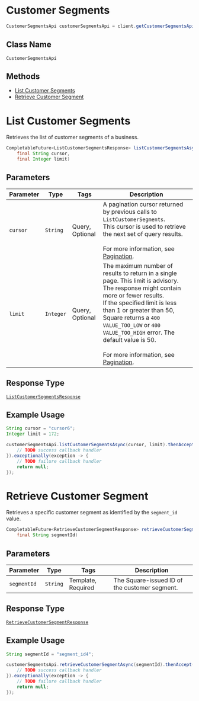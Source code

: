 # Customer Segments

```java
CustomerSegmentsApi customerSegmentsApi = client.getCustomerSegmentsApi();
```

## Class Name

`CustomerSegmentsApi`

## Methods

* [List Customer Segments](../../doc/api/customer-segments.md#list-customer-segments)
* [Retrieve Customer Segment](../../doc/api/customer-segments.md#retrieve-customer-segment)


# List Customer Segments

Retrieves the list of customer segments of a business.

```java
CompletableFuture<ListCustomerSegmentsResponse> listCustomerSegmentsAsync(
    final String cursor,
    final Integer limit)
```

## Parameters

| Parameter | Type | Tags | Description |
|  --- | --- | --- | --- |
| `cursor` | `String` | Query, Optional | A pagination cursor returned by previous calls to `ListCustomerSegments`.<br>This cursor is used to retrieve the next set of query results.<br><br>For more information, see [Pagination](../../https://developer.squareup.com/docs/build-basics/common-api-patterns/pagination). |
| `limit` | `Integer` | Query, Optional | The maximum number of results to return in a single page. This limit is advisory. The response might contain more or fewer results.<br>If the specified limit is less than 1 or greater than 50, Square returns a `400 VALUE_TOO_LOW` or `400 VALUE_TOO_HIGH` error. The default value is 50.<br><br>For more information, see [Pagination](../../https://developer.squareup.com/docs/build-basics/common-api-patterns/pagination). |

## Response Type

[`ListCustomerSegmentsResponse`](../../doc/models/list-customer-segments-response.md)

## Example Usage

```java
String cursor = "cursor6";
Integer limit = 172;

customerSegmentsApi.listCustomerSegmentsAsync(cursor, limit).thenAccept(result -> {
    // TODO success callback handler
}).exceptionally(exception -> {
    // TODO failure callback handler
    return null;
});
```


# Retrieve Customer Segment

Retrieves a specific customer segment as identified by the `segment_id` value.

```java
CompletableFuture<RetrieveCustomerSegmentResponse> retrieveCustomerSegmentAsync(
    final String segmentId)
```

## Parameters

| Parameter | Type | Tags | Description |
|  --- | --- | --- | --- |
| `segmentId` | `String` | Template, Required | The Square-issued ID of the customer segment. |

## Response Type

[`RetrieveCustomerSegmentResponse`](../../doc/models/retrieve-customer-segment-response.md)

## Example Usage

```java
String segmentId = "segment_id4";

customerSegmentsApi.retrieveCustomerSegmentAsync(segmentId).thenAccept(result -> {
    // TODO success callback handler
}).exceptionally(exception -> {
    // TODO failure callback handler
    return null;
});
```


